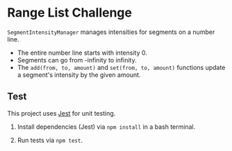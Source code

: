 # Range List Challenge
`SegmentIntensityManager` manages intensities for segments on a number line.

- The entire number line starts with intensity 0. 
- Segments can go from -infinity to infinity. 
- The `add(from, to, amount)` and `set(from, to, amount)` functions update a segment's intensity by the given amount.

## Test
This project uses [Jest](https://jestjs.io/) for unit testing.

1. Install dependencies (Jest) via `npm install` in a bash terminal.

2. Run tests via `npm test`.
